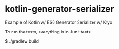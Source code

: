# kotlin-generator-serializer
Example of Kotlin w/ ES6 Generator Serializer w/ Kryo

To run the tests, everything is in Junit tests
 
$ ./gradlew build

